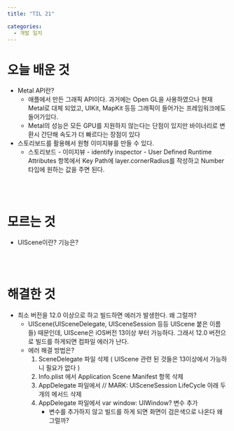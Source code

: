 ```yaml
---
title: "TIL 21"

categories:
  - 개발 일지
---
```

# 오늘 배운 것
- Metal API란?
    - 애플에서 만든 그래픽 API이다. 과거에는 Open GL을 사용하였으나 현재 Metal로 대체 되었고, UIKit, MapKit 등등 그래픽이 들어가는 프레임워크에도 들어가있다.
    - Metal의 성능은 모든 GPU를 지원하지 않는다는 단점이 있지만 바이너리로 변환시 간단해 속도가 더 빠르다는 장점이 있다
- 스토리보드를 활용해서 원형 이미지뷰를 만들 수 있다.
    - 스토리보드 - 이미지뷰 - identify inspector - User Defined Runtime Attributes 항목에서 Key Path에 layer.cornerRadius를 작성하고 Number 타입에 원하는 값을 주면 된다.       

<br>
<br>

# 모르는 것
- UIScene이란? 기능은?  

<br>
<br>

# 해결한 것
 - 최소 버전을 12.0 이상으로 하고 빌드하면 에러가 발생한다. 왜 그럴까?
    - UIScene(UISceneDelegate, UISceneSession 등등 UIScene 붙은 이름들) 때문인데, UIScene은 iOS버전 13이상 부터 가능하다. 그래서 12.0 버전으로 빌드를 하게되면 컴파일 에러가 난다.
    - 에러 해결 방법은?
        1. SceneDelegate 파일 삭제 ( UIScene 관련 된 것들은 13이상에서 가능하니 필요가 없다 )
        1. Info.plist 에서 Application Scene Manifest 항목 삭제
        1. AppDelegate 파일에서 // MARK: UISceneSession LifeCycle 아래 두 개의 메서드 삭제
        1. AppDelegate 파일에서 var window: UIWindow? 변수 추가
            - 변수를 추가하지 않고 빌드를 하게 되면 화면이 검은색으로 나온다 왜 그럴까?  

<br>
<br>